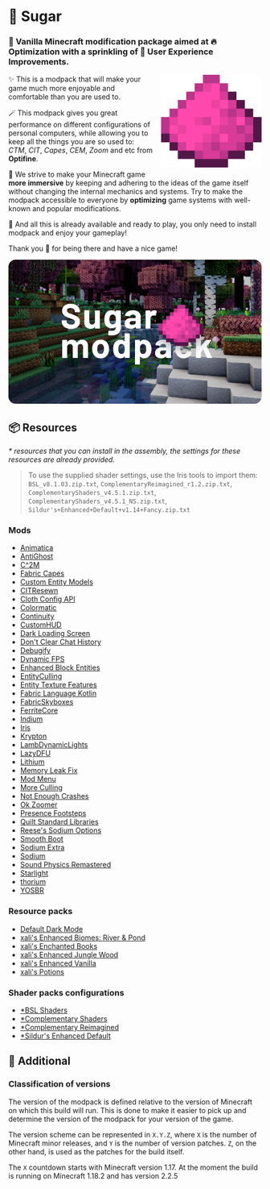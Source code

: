 # 🍭 Sugar
### 🍬 Vanilla Minecraft modification package aimed at 🔥 Optimization with a sprinkling of 🚀 User Experience Improvements.

[<img src=".github/assets/logo.png" align="right" style="margin: 0px 0px 1em 1em" title="Sugar" alt="Sugar Logo" width="200"/>](https://github.com/HarvelsX/Sugar)

✨ This is a modpack that will make your game much more enjoyable and comfortable than you are used to.

🪄 This modpack gives you great performance on different configurations of personal computers, while allowing you to keep all the things you are so used to: *CTM*, *CIT*, *Capes*, *CEM*, *Zoom* and etc from **Optifine**.

🎀 We strive to make your Minecraft game **more immersive** by keeping and adhering to the ideas of the game itself without changing the internal mechanics and systems. 
Try to make the modpack accessible to everyone by **optimizing** game systems with well-known and popular modifications.

🎉 And all this is already available and ready to play, you only need to install modpack and enjoy your gameplay!

Thank you 💖 for being there and have a nice game!

![Banner](.github/assets/banner.png "Sugar Modpack")

## 📦 Resources
*\* resources that you can install in the assembly, the settings for these resources are already provided.*

> To use the supplied shader settings, use the Iris tools to import them:
> `BSL_v8.1.03.zip.txt`, `ComplementaryReimagined_r1.2.zip.txt`, `ComplementaryShaders_v4.5.1.zip.txt`, `ComplementaryShaders_v4.5.1_NS.zip.txt`, `Sildur's+Enhanced+Default+v1.14+Fancy.zip.txt`

### Mods
+ [Animatica](https://github.com/FoundationGames/Animatica)
+ [AntiGhost](https://github.com/gbl/AntiGhost)
+ [C^2M](https://github.com/RelativityMC/C2ME-fabric)
+ [Fabric Capes](https://github.com/CaelTheColher/Capes)
+ [Custom Entity Models](https://github.com/dorianpb/cem)
+ [CITResewn](https://github.com/SHsuperCM/CITResewn)
+ [Cloth Config API](https://github.com/shedaniel/cloth-config)
+ [Colormatic](https://github.com/kvverti/colormatic)
+ [Continuity](https://github.com/PepperCode1/Continuity)
+ [CustomHUD](https://github.com/Minenash/CustomHUD)
+ [Dark Loading Screen](https://github.com/A5b84/dark-loading-screen)
+ [Don't Clear Chat History](https://github.com/emmods/DCCH)
+ [Debugify](https://github.com/isXander/Debugify)
+ [Dynamic FPS](https://github.com/juliand665/Dynamic-FPS)
+ [Enhanced Block Entities](https://github.com/FoundationGames/EnhancedBlockEntities)
+ [EntityCulling](https://github.com/tr7zw/EntityCulling)
+ [Entity Texture Features](https://github.com/Traben-0/Entity_Texture_Features)
+ [Fabric Language Kotlin](https://github.com/FabricMC/fabric-language-kotlin)
+ [FabricSkyboxes](https://github.com/AMereBagatelle/fabricskyboxes)
+ [FerriteCore](https://github.com/malte0811/FerriteCore)
+ [Indium](https://github.com/comp500/Indium)
+ [Iris](https://github.com/IrisShaders/Iris)
+ [Krypton](https://github.com/astei/krypton)
+ [LambDynamicLights](https://github.com/LambdAurora/LambDynamicLights)
+ [LazyDFU](https://github.com/astei/lazydfu)
+ [Lithium](https://github.com/CaffeineMC/lithium-fabric)
+ [Memory Leak Fix](https://github.com/fxmorin/memoryLeakFix)
+ [Mod Menu](https://github.com/TerraformersMC/ModMenu)
+ [More Culling](https://github.com/fxmorin/moreculling)
+ [Not Enough Crashes](https://github.com/natanfudge/Not-Enough-Crashes)
+ [Ok Zoomer](https://github.com/EnnuiL/OkZoomer)
+ [Presence Footsteps](https://github.com/Sollace/Presence-Footsteps)
+ [Quilt Standard Libraries](https://github.com/QuiltMC/quilt-standard-libraries)
+ [Reese's Sodium Options](https://github.com/FlashyReese/reeses-sodium-options)
+ [Smooth Boot](https://github.com/UltimateBoomer/mc-smoothboot)
+ [Sodium Extra](https://github.com/FlashyReese/sodium-extra-fabric)
+ [Sodium](https://github.com/CaffeineMC/sodium-fabric/)
+ [Sound Physics Remastered](https://github.com/henkelmax/sound-physics-remastered)
+ [Starlight](https://github.com/PaperMC/Starlight)
+ [thorium](https://github.com/PotassiumMC/thorium)
+ [YOSBR](https://github.com/shedaniel/your-options-shall-be-respected)

### Resource packs
+ [Default Dark Mode](https://github.com/xnebulr/Minecraft-Default-Dark-Mode)
+ [xali's Enhanced Biomes: River & Pond](https://github.com/xalixilax/xali-s-Enhanced-Biome-River-And-Pond-16x)
+ [xali's Enchanted Books](https://github.com/xalixilax/xali-s-Enchanted-Books-16x)
+ [xali's Enhanced Jungle Wood](https://www.curseforge.com/minecraft/texture-packs/xalis-enhanced-jungle-wood)
+ [xali's Enhanced Vanilla](https://github.com/xalixilax/xali-s-Enhanced-Vanilla-16x)
+ [xali's Potions](https://www.curseforge.com/minecraft/texture-packs/xalis-potions)

### Shader packs configurations
+ [*BSL Shaders](https://www.curseforge.com/minecraft/customization/bsl-shaders)
+ [*Complementary Shaders](https://www.curseforge.com/minecraft/customization/complementary-shaders)
+ [*Complementary Reimagined](https://www.curseforge.com/minecraft/customization/complementary-reimagined)
+ [*Sildur's Enhanced Default](https://www.curseforge.com/minecraft/customization/sildurs-enhanced-default)

## 📌 Additional
### Classification of versions
The version of the modpack is defined relative 
to the version of Minecraft on which this build will run.
This is done to make it easier to pick up 
and determine the version of the modpack for your version of the game.

The version scheme can be represented in `X.Y.Z`, 
where `X` is the number of Minecraft minor releases, 
and `Y` is the number of version patches. 
`Z`, on the other hand, is used as the patches for the build itself.

The `X` countdown starts with Minecraft version 1.17. 
At the moment the build is running on Minecraft 1.18.2 and has version 2.2.5